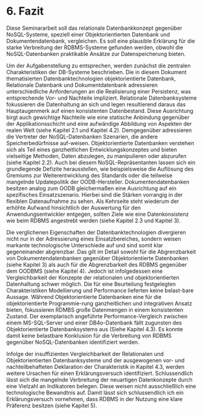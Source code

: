 
# 6. Fazit

Diese Seminararbeit soll das relationale Datenbankkonzept gegenüber NoSQL-Systeme, speziell einer Objektorientierten Datenbank und Dokumentendatenbank, vergleichen. Es soll eine plausible Erklärung für die starke Verbreitung der RDBMS-Systeme gefunden werden, obwohl die NoSQL-Datenbanken praktikable Ansätze zur Datenspeicherung bieten.

Um der Aufgabenstellung zu entsprechen, werden zunächst die zentralen Charakteristiken der DB-Systeme beschrieben. Die in diesem Dokument thematisierten Datenbanktechnologien objektorientierte Datenbank, Relationale Datenbank und Dokumentdatenbank adressieren unterschiedliche Anforderungen an die Realisierung einer Persistenz, was entsprechende Vor- und Nachteile impliziert. Relationale Datenbanksysteme fokussieren die Datenhaltung an sich und legen resultierend daraus das Hauptaugenmerk auf einen konsistenten Datenbestand. Diese Ausrichtung birgt auch gewichtige Nachteile wie eine statische Anbindung gegenüber der Applikationsschicht und eine aufwändige Abbildung von Aspekten der realen Welt (siehe Kapitel 2.1 und Kapitel 4.2). Demgegenüber adressieren die Vertreter der NoSQL-Datenbanken Szenarien, die andere Speicherbedürfnisse auf-weisen. Objektorientierte Datenbanken verstehen sich als Teil eines ganzheitlichen Entwicklungskonzeptes und bieten vielseitige Methoden, Daten abzulegen, zu manipulieren oder abzurufen (siehe Kapitel 2.2). Auch bei diesem NoSQL-Repräsentanten lassen sich ein grundlegende Defizite herausstellen, wie beispielsweise die Auflösung des Gremiums zur Weiterentwicklung des Standards oder die teilweise mangelnde Updatepolitik der OODB-Hersteller. Dokumentendatenbanken besitzen analog zum OODB gleichermaßen eine Ausrichtung auf ein spezifisches Einsatzszenario. Hierbei sind die Stärken vorrangig in der flexiblen Datenaufnahme zu sehen. Als Kehrseite steht wiederum der erhöhte Aufwand hinsichtlich der Auswertung für den Anwendungsentwickler entgegen, sollten Ziele wie eine Datenkonsistenz wie beim RDBMS angestrebt werden (siehe Kapitel 2.3 und Kapitel 3).

Die verglichenen Eigenschaften der Datenbanktechnologien divergieren nicht nur in der Adressierung eines Einsatzbereiches, sondern weisen markante technologische Unterschiede auf und sind somit klar gegeneinander abgrenzbar. Das gilt im Detail sowohl für die Abgrenzbarkeit von Dokumentendatenbanken gegenüber Objektorientierte Datenbanken (siehe Kapitel 3) als auch für die Abgrenzbarkeit des RDBMS gegenüber dem OODBMS (siehe Kapitel 4). Jedoch ist infolgedessen eine Vergleichbarkeit der Konzepte der relationalen und objektorientierten Datenhaltung schwer möglich. Die für eine Beurteilung festgelegten Charakteristiken Modellierung und Performance lieferten keine belast-bare Aussage. Während Objektorientierte Datenbanken eine für die objektorientierte Programmie-rung ganzheitlichen und integrativen Ansatz bieten, fokussieren RDMBS große Datenmengen in einem konsistenten Zustand. Der exemplarisch angeführte Performance-Vergleich zwischen einem MS-SQL-Server und einer DB4o-Datenbank fällt zugunsten des Objektorientierte Datenbanksystems aus (Siehe Kapitel 4.3). Es konnte damit keine belastbare Konklusion für die Verbreitung von RDBMS gegenüber NoSQL-Datenbanken identifiziert werden.

Infolge der insuffizienten Vergleichbarkeit der Relationalen und Objektorientierten Datenbanksysteme und der ausgewogenen vor- und nachteilbehafteten Deklaration der Charakteristik in Kapitel 4.3, werden weitere Ursachen für einen Erklärungsversuch identifiziert. Schlussendlich lässt sich die mangelnde Verbreitung der neuartigen Datenkonzepte durch eine Vielzahl an Indikatoren belegen. Diese weisen nicht ausschließlich eine technologische Bewandtnis auf. Damit lässt sich schlussendlich ich ein Erklärungsversuch vornehmen, dass RDBMS in der Nutzung eine klare Präferenz besitzen (siehe Kapitel 5).
